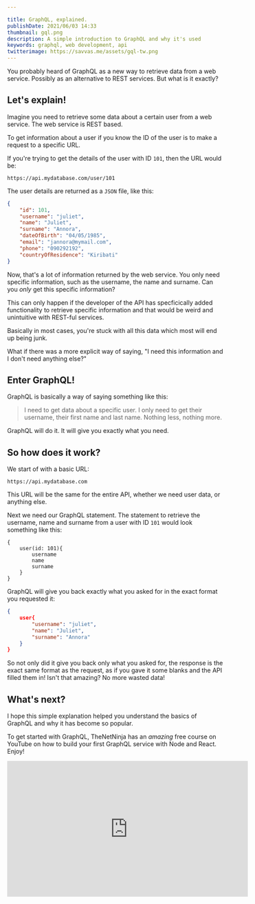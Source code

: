 ```yaml
---

title: GraphQL, explained.
publishDate: 2021/06/03 14:33
thumbnail: gql.png
description: A simple introduction to GraphQL and why it's used
keywords: graphql, web development, api
twitterimage: https://savvas.me/assets/gql-tw.png
---
```


You probably heard of GraphQL as a new way to retrieve data from a web service. Possibly as an alternative to REST services. But what is it exactly?

## Let's explain!

Imagine you need to retrieve some data about a certain user from a web service. The web service is REST based.

To get information about a user if you know the ID of the user is to make a request to a specific URL.

If you're trying to get the details of the user with ID `101`, then the URL would be:

```
https://api.mydatabase.com/user/101
```

The user details are returned as a `JSON` file, like this:

```json
{
    "id": 101,
    "username": "juliet",
    "name": "Juliet",
    "surname": "Annora",
    "dateOfBirth": "04/05/1985",
    "email": "jannora@mymail.com",
    "phone": "090292192",
    "countryOfResidence": "Kiribati"
}
```

Now, that's a lot of information returned by the web service. You only need specific information, such as the username, the name and surname. Can you *only* get this specific information?

This can only happen if the developer of the API has specficically added functionality to retrieve specific information and that would be weird and unintuitive with REST-ful services.

Basically in most cases, you're stuck with all this data which most will end up being junk.

What if there was a more explicit way of saying, "I need this information and I don't need anything else?"

## Enter GraphQL!

GraphQL is basically a way of saying something like this:

> I need to get data about a specific user. I only need to get their username, their first name and last name. Nothing less, nothing more.

GraphQL will do it. It will give you exactly what you need.

## So how does it work?

We start of with a basic URL:

```
https://api.mydatabase.com
```

This URL will be the same for the entire API, whether we need user data, or anything else.

Next we need our GraphQL statement. The statement to retrieve the username, name and surname from a user with ID `101` would look something like this:

```
{
    user(id: 101){
        username
        name
        surname
    }
}
```

GraphQL will give you back exactly what you asked for in the exact format you requested it:

```json
{
    user{
        "username": "juliet",
        "name": "Juliet",
        "surname": "Annora"
    }
}
```

So not only did it give you back only what you asked for, the response is the exact same format as the request, as if you gave it some blanks and the API filled them in! Isn't that amazing? No more wasted data!

## What's next?

I hope this simple explanation helped you understand the basics of GraphQL and why it has become so popular.

To get started with GraphQL, TheNetNinja has an *amazing* free course on YouTube on how to build your first GraphQL service with Node and React. Enjoy!

<iframe width="560" height="315" src="https://www.youtube.com/embed/ed8SzALpx1Q" title="YouTube video player" frameborder="0" allow="accelerometer; autoplay; clipboard-write; encrypted-media; gyroscope; picture-in-picture" allowfullscreen></iframe>